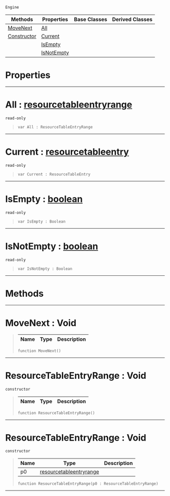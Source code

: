  `Engine`

|Methods|Properties|Base Classes|Derived Classes|
|---|---|---|---|
|[ MoveNext](https://github.com/ArendDanielek/ZeroDocsTest/blob/master/code_reference/class_reference/resourcetableentryrange.markdown#movenext-void)|[ All](https://github.com/ArendDanielek/ZeroDocsTest/blob/master/code_reference/class_reference/resourcetableentryrange.markdown#all-zero-engine-document)| | |
|[ Constructor](https://github.com/ArendDanielek/ZeroDocsTest/blob/master/code_reference/class_reference/resourcetableentryrange.markdown#resourcetableentryrange)|[ Current](https://github.com/ArendDanielek/ZeroDocsTest/blob/master/code_reference/class_reference/resourcetableentryrange.markdown#current-zero-engine-docu)| | |
| |[ IsEmpty](https://github.com/ArendDanielek/ZeroDocsTest/blob/master/code_reference/class_reference/resourcetableentryrange.markdown#isempty-zero-engine-docu)| | |
| |[ IsNotEmpty](https://github.com/ArendDanielek/ZeroDocsTest/blob/master/code_reference/class_reference/resourcetableentryrange.markdown#isnotempty-zero-engine-d)| | |


 #  Properties


---  
 #  All : [resourcetableentryrange](https://github.com/ArendDanielek/ZeroDocsTest/blob/master/code_reference/class_reference/resourcetableentryrange.markdown)

 `read-only`

> 
> ``` lang=cpp, name=Zilch
> var All : ResourceTableEntryRange


---  
 #  Current : [resourcetableentry](https://github.com/ArendDanielek/ZeroDocsTest/blob/master/code_reference/class_reference/resourcetableentry.markdown)

 `read-only`

> 
> ``` lang=cpp, name=Zilch
> var Current : ResourceTableEntry


---  
 #  IsEmpty : [boolean](https://github.com/ArendDanielek/ZeroDocsTest/blob/master/code_reference/zilch_base_types/boolean.markdown)

 `read-only`

> 
> ``` lang=cpp, name=Zilch
> var IsEmpty : Boolean


---  
 #  IsNotEmpty : [boolean](https://github.com/ArendDanielek/ZeroDocsTest/blob/master/code_reference/zilch_base_types/boolean.markdown)

 `read-only`

> 
> ``` lang=cpp, name=Zilch
> var IsNotEmpty : Boolean


---  
 #  Methods


---  
 #  MoveNext : Void

> 
> |Name|Type|Description|
> |---|---|---|
> ``` lang=cpp, name=Zilch
> function MoveNext()
> ``` 


---  
 #  ResourceTableEntryRange : Void

 `constructor`

> 
> |Name|Type|Description|
> |---|---|---|
> ``` lang=cpp, name=Zilch
> function ResourceTableEntryRange()
> ``` 


---  
 #  ResourceTableEntryRange : Void

 `constructor`

> 
> |Name|Type|Description|
> |---|---|---|
> |p0|[resourcetableentryrange](https://github.com/ArendDanielek/ZeroDocsTest/blob/master/code_reference/class_reference/resourcetableentryrange.markdown)| |
> ``` lang=cpp, name=Zilch
> function ResourceTableEntryRange(p0 : ResourceTableEntryRange)
> ``` 


---  
 
  
  
  
  
  
  
  

 
